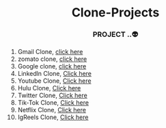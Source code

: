 
 

<div align="center">
  <h1>Clone-Projects </h1>
  <H3>PROJECT ..👽</H3>
 </div>
  

1) Gmail Clone, [click here](https://coruscating-torte-e62f30.netlify.app/)
2) zomato clone, [click here](https://beautiful-kataifi-87e921.netlify.app/)
3) Google clone, [click here](https://famous-gingersnap-eeb169.netlify.app)
4) Linkedln Clone, [Click here](https://glittering-cendol-b19092.netlify.app)
5) Youtube Clone, [Click here](https://playful-dieffenbachia-db3392.netlify.app)
6) Hulu Clone, [Click here](https://tinyede.netlify.app)
7) Twitter Clone, [Click here](https://peaceful-shortbread-4ed00b.netlify.app/)
8) Tik-Tok Clone, [Click here](https://profound-haupia-f5a704.netlify.app)
9) Netflix Clone,  [Click here](https://sparkling-pudding-7f5986.netlify.app/)
10) IgReels Clone, [Click here](https://voluble-puffpuff-d7c188.netlify.app/)
